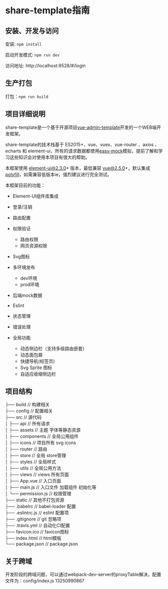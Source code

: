 share-template指南
===

安装、开发与访问
---
安装: ```npm install```

启动开发模式: ```npm run dev```

访问地址: http://localhost:9528/#/login


生产打包
---
打包：```npm run build```

项目详细说明
---


share-template是一个基于开源项目[vue-admin-template](https://github.com/PanJiaChen/vue-admin-template/tree/permission-control)开发的一个WEB端开发框架。

share-template的技术栈基于 ES2015+、vue、vuex、vue-router 、axios 、echarts 和 element-ui，所有的请求数据都使用[easy-mock](https://www.easy-mock.com/login)模拟，提前了解和学习这些知识会对使用本项目有很大的帮助。

本框架使用 element-ui@2.3.0+ 版本，最低兼容 vue@2.5.0+，默认集成[polyfill](https://github.com/PanJiaChen/vue-element-admin/wiki#babel-polyfill)，如需兼容低版本ie，强烈建议进行完全测试。

本框架目前的功能：

- Element-UI组件库集成

- 登录/注销

- 路由配置

- 权限验证
    - 路由权限
    - 网页资源权限
- Svg图标

- 多环境发布
    - dev环境
    - prod环境

- 后端mock数据

- Eslint

- 状态管理

- 错误处理

- 全局功能
  - 动态侧边栏（支持多级路由嵌套）
  - 动态面包屑
  - 快捷导航(标签页)
  - Svg Sprite 图标
  - 自适应收缩侧边栏

项目结构
---

├── build                      // 构建相关<br>
├── config                     // 配置相关<br>
├── src                        // 源代码<br>
│   ├── api                    // 所有请求<br>
│   ├── assets                 // 主题 字体等静态资源<br>
│   ├── components             // 全局公用组件<br>
│   ├── icons                  // 项目所有 svg icons<br>
│   ├── router                 // 路由<br>
│   ├── store                  // 全局 store管理<br>
│   ├── styles                 // 全局样式<br>
│   ├── utils                  // 全局公用方法<br>
│   ├── views                  // views 所有页面<br>
│   ├── App.vue                // 入口页面<br>
│   ├── main.js                // 入口文件 加载组件 初始化等<br>
│   └── permission.js          // 权限管理<br>
├── static                     // 其他不打包资源<br>
├── .babelrc                   // babel-loader 配置<br>
├── .eslintrc.js               // eslint 配置项<br>
├── .gitignore                 // git 忽略项<br>
├── .travis.yml                // 自动化CI配置<br>
├── favicon.ico                // favicon图标<br>
├── index.html                 // html模板<br>
└── package.json               // package.json<br>

关于跨域
---
开发阶段的跨域问题，可以通过webpack-dev-server的proxyTable解决，配置文件为：config/index.js
13250990867
